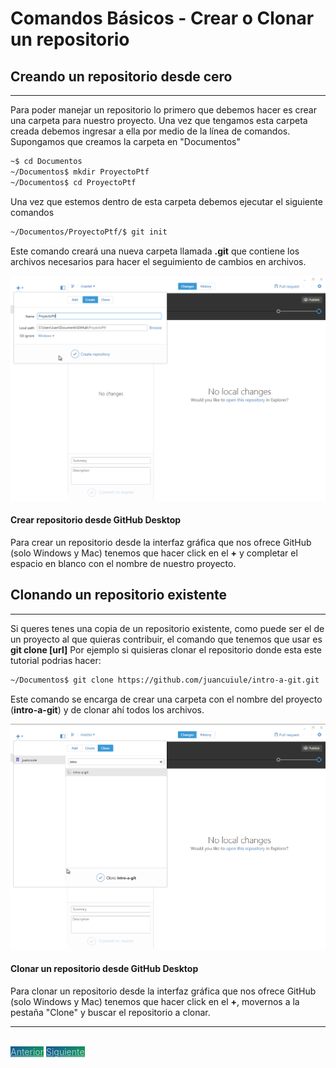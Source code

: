 # Comandos Básicos - Crear o Clonar un repositorio

## Creando un repositorio desde cero
---
Para poder manejar un repositorio lo primero que debemos hacer es crear una carpeta para nuestro proyecto.
Una vez que tengamos esta carpeta creada debemos ingresar a ella por medio de la línea de comandos.
Supongamos que creamos la carpeta en "Documentos"

```bash
~$ cd Documentos
~/Documentos$ mkdir ProyectoPtf
~/Documentos$ cd ProyectoPtf
```

Una vez que estemos dentro de esta carpeta debemos ejecutar el siguiente comandos

```bash
~/Documentos/ProyectoPtf/$ git init
```

Este comando creará una nueva carpeta llamada **.git** que contiene los archivos necesarios para hacer el seguimiento de cambios en archivos.

![Crear repositorio desde GitHub Desktop](../media/crear-repositorio.png)

#### Crear repositorio desde GitHub Desktop
Para crear un repositorio desde la interfaz gráfica que nos ofrece GitHub (solo Windows y Mac) tenemos que hacer click en el **+** y completar el espacio en blanco con el nombre de nuestro proyecto.

## Clonando un repositorio existente
---
Si queres tenes una copia de un repositorio existente, como puede ser el de un proyecto al que quieras contribuir, el comando que tenemos que usar es **git clone [url]**
Por ejemplo si quisieras clonar el repositorio donde esta este tutorial podrias hacer:

```bash
~/Documentos$ git clone https://github.com/juancuiule/intro-a-git.git
```

Este comando se encarga de crear una carpeta con el nombre del proyecto (**intro-a-git**) y de clonar ahí todos los archivos.

![Clonar un repositorio desde GitHub Desktop](../media/clonar-repositorio.png)

#### Clonar un repositorio desde GitHub Desktop
Para clonar un repositorio desde la interfaz gráfica que nos ofrece GitHub (solo Windows y Mac) tenemos que hacer click en el **+**, movernos a la pestaña "Clone" y buscar el repositorio a clonar.

---

<br>
<style>
.my-btn {
    width: 120px;
    display: inline;
    text-align: center;
    color: rgba(255, 255, 255, 0.6);
    background-color: #159957;
    background-image: linear-gradient(120deg, #155799, #159957);
    transition: color 0.2s ease-in-out;
}

.my-btn:hover {
    color: #FFFFFF;
}

.btn-next {
    margin-left: 71.9% !important;
}
</style>
<a href="index" class="btn my-btn">Anterior</a>
<a href="agregar-archivos" class="btn my-btn btn-next">Siguiente</a>
